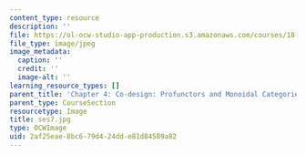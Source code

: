 ```yaml
---
content_type: resource
description: ''
file: https://ol-ocw-studio-app-production.s3.amazonaws.com/courses/18-s097-applied-category-theory-january-iap-2019/2af25eae8bc679d424dde81d84589a82_ses7.jpg
file_type: image/jpeg
image_metadata:
  caption: ''
  credit: ''
  image-alt: ''
learning_resource_types: []
parent_title: 'Chapter 4: Co-design: Profunctors and Monoidal Categories'
parent_type: CourseSection
resourcetype: Image
title: ses7.jpg
type: OCWImage
uid: 2af25eae-8bc6-79d4-24dd-e81d84589a82
---
```

